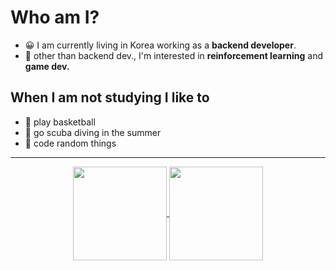 # Who am I?

- 😀 I am currently living in Korea working as a **backend developer**.
- 🤖 other than backend dev., I'm interested in **reinforcement learning** and **game dev.**

## When I am not studying I like to
- 🏀 play basketball
- 🐳 go scuba diving in the summer
- 💩 code random things

<hr>

<div align="center">
  <a href="https://github-readme-stats.vercel.app/api/top-langs/?username=ririro93&layout=compact">
    <img align="center" src="https://github-readme-stats.vercel.app/api/top-langs/?username=ririro93&layout=compact" height="150"/>
  </a>
  <a href="https://github-readme-stats.vercel.app/api?username=ririro93">
    <img align="center" src="https://github-readme-stats.vercel.app/api?username=ririro93" height="150"/>
  </a>
</div>
